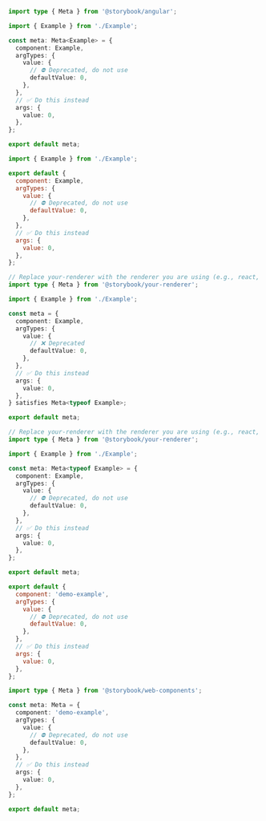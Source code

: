 ```ts filename="Example.stories.ts" renderer="angular" language="ts"
import type { Meta } from '@storybook/angular';

import { Example } from './Example';

const meta: Meta<Example> = {
  component: Example,
  argTypes: {
    value: {
      // ⛔️ Deprecated, do not use
      defaultValue: 0,
    },
  },
  // ✅ Do this instead
  args: {
    value: 0,
  },
};

export default meta;
```

```js filename="Example.stories.js|jsx" renderer="common" language="js"
import { Example } from './Example';

export default {
  component: Example,
  argTypes: {
    value: {
      // ⛔️ Deprecated, do not use
      defaultValue: 0,
    },
  },
  // ✅ Do this instead
  args: {
    value: 0,
  },
};
```

```ts filename="Example.stories.ts|tsx" renderer="common" language="ts-4-9"
// Replace your-renderer with the renderer you are using (e.g., react, vue3, angular, etc.)
import type { Meta } from '@storybook/your-renderer';

import { Example } from './Example';

const meta = {
  component: Example,
  argTypes: {
    value: {
      // ❌ Deprecated
      defaultValue: 0,
    },
  },
  // ✅ Do this instead
  args: {
    value: 0,
  },
} satisfies Meta<typeof Example>;

export default meta;
```

```ts filename="Example.stories.ts|tsx" renderer="common" language="ts"
// Replace your-renderer with the renderer you are using (e.g., react, vue3, angular, etc.)
import type { Meta } from '@storybook/your-renderer';

import { Example } from './Example';

const meta: Meta<typeof Example> = {
  component: Example,
  argTypes: {
    value: {
      // ⛔️ Deprecated, do not use
      defaultValue: 0,
    },
  },
  // ✅ Do this instead
  args: {
    value: 0,
  },
};

export default meta;
```

```js filename="Example.stories.js" renderer="web-components" language="js"
export default {
  component: 'demo-example',
  argTypes: {
    value: {
      // ⛔️ Deprecated, do not use
      defaultValue: 0,
    },
  },
  // ✅ Do this instead
  args: {
    value: 0,
  },
};
```

```ts filename="Example.stories.ts" renderer="web-components" language="ts"
import type { Meta } from '@storybook/web-components';

const meta: Meta = {
  component: 'demo-example',
  argTypes: {
    value: {
      // ⛔️ Deprecated, do not use
      defaultValue: 0,
    },
  },
  // ✅ Do this instead
  args: {
    value: 0,
  },
};

export default meta;
```

